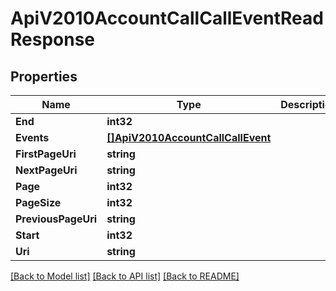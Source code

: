 # ApiV2010AccountCallCallEventReadResponse

## Properties

Name | Type | Description | Notes
------------ | ------------- | ------------- | -------------
**End** | **int32** |  | [optional] 
**Events** | [**[]ApiV2010AccountCallCallEvent**](api.v2010.account.call.call_event.md) |  | [optional] 
**FirstPageUri** | **string** |  | [optional] 
**NextPageUri** | **string** |  | [optional] 
**Page** | **int32** |  | [optional] 
**PageSize** | **int32** |  | [optional] 
**PreviousPageUri** | **string** |  | [optional] 
**Start** | **int32** |  | [optional] 
**Uri** | **string** |  | [optional] 

[[Back to Model list]](../README.md#documentation-for-models) [[Back to API list]](../README.md#documentation-for-api-endpoints) [[Back to README]](../README.md)


